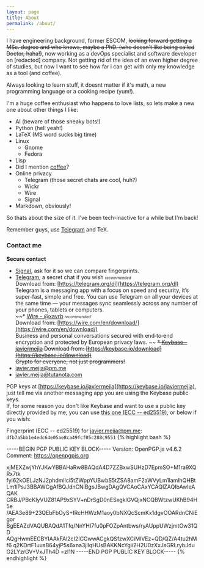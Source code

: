 ```yaml
---
layout: page
title: About
permalink: /about/
---
```

  

I have engineering background, former ESCOM, ~~looking forward getting a MSc. degree and who knows, maybe a PhD. (who doesn't like being called Doctor, haha!)~~, now working as a devOps specialist and software developer on [redacted] company. Not getting rid of the idea of an even higher degree of studies, but now I want to see how far i can get with only my knowledge as a tool (and coffee).  

Always looking to learn stuff, it doesnt matter if it's math, a new programming language or a cooking recipe (yum!).  

I'm a huge coffee enthusiast who happens to love lists, so lets make a new one about other things I like:  

* AI (beware of those sneaky bots!)
* Python (hell yeah!)
* LaTeX (MS word sucks big time)
* Linux
  * Gnome
  * Fedora
* Lisp
* Did I mention [coffee](https://xavrb.github.io/misBebidas-starbucks/)?
* Online privacy
  * Telegram (those secret chats are cool, huh?)
  * Wickr
  * Wire
  * Signal
* Markdown, obviously!

So thats about the size of it. I've been tech-inactive for a while but I'm back!

Remember guys, use [Telegram](https://telegram.org/dl) and TeX.

### Contact me
**Secure contact**  

* [Signal](https://signal.org), ask for it so we can compare fingerprints.
* [Telegram](https://t.me/xavrb), a secret chat if you wish  <font size="1"><i>recommended</i></font>  
	Download from: [https://telegram.org/dl](https://telegram.org/dl)  
	Telegram is a messaging app with a focus on speed and security, it’s super-fast, simple and free. You can use Telegram on all your devices at the same time — your messages sync seamlessly across any number of your phones, tablets or computers.  
~~* [Wire - @xavrb](https://app.wire.com)    <font size="1"><i>recommended</i></font>  
	Download from: [https://wire.com/en/download/](https://wire.com/en/download/)  
	Business and personal conversations secured with end‑to‑end encryption and protected by European privacy laws.  ~~
~~* [Keybase - javiermejia](https://keybase.io/javiermejia) 
	Download from: [https://keybase.io/download](https://keybase.io/download)  
	Crypto for everyone, not just programmers!~~
* [javier.mejia@pm.me](mailto:javier.mejia@pm.me)  
* [javier.mejia@tutanota.com](mailto:javier.mejia@tutanota.com)  

PGP keys at [https://keybase.io/javiermejia](https://keybase.io/javiermejia), just tell me via another messaging app you are using the Keybase public keys.  
If, for some reason you don't like Keybase and want to use a public key directly provided by me, you can use [this one (ECC -- ed25519)](https://keybase.pub/javiermejia/public-keys/publickey.javier.mejia@protonmail.ch-5173eb73bf42c573cc00612cb48aa11062365ef8.asc), or below if you wish:

Fingerprint (ECC -- ed25519) for javier.mejia@pm.me: `dfb7a5bb1e4edc64e05ae8ca49fcf05c288c9551`
{% highlight bash %}

-----BEGIN PGP PUBLIC KEY BLOCK-----
Version: OpenPGP.js v4.6.2
Comment: https://openpgpjs.org

xjMEXZwjYhYJKwYBBAHaRw8BAQdA4D7ZZBxwSUHzD7EpmSO+M1ra9XQRx7tk
fyi62kOELJzNJ2phdmllci5tZWppYUBwbS5tZSA8amF2aWVyLm1lamlhQHBt
Lm1lPsJ3BBAWCgAfBQJdnCNiBgsJBwgDAgQVCAoCAxYCAQIZAQIbAwIeAQAK
CRBJ/PBcKIyVUZ81AP9xSYV+nDrSgD0nESxgklGVQjxNCQBWtzwUKhB94H5e
/AEA3e89+23QEbFbOyS+IRcHHWzM1aoy0bNXQcScmKx1dgvOOARdnCNiEgor
BgEEAZdVAQUBAQdA1Tfq/NnYHI7fu0pFOZpAntbws/ryAUppUWzjmtOw31QD
AQgHwmEEGBYIAAkFAl2cI2ICGwwACgkQSfzwXCiMlVEz+QD/QZ/A4tu2hMf6
q2KDrtF1uusB64yjP5s6xna3jllqHUsBAKKNcYgii2H2U0zXxJsGRLrybJdu
G2LYzrGV+VxJTh4D
=zl1N
-----END PGP PUBLIC KEY BLOCK-----
{% endhighlight %}
  


